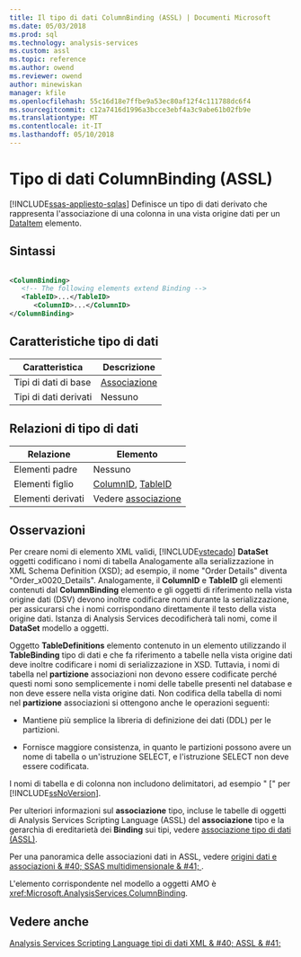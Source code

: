 ```yaml
---
title: Il tipo di dati ColumnBinding (ASSL) | Documenti Microsoft
ms.date: 05/03/2018
ms.prod: sql
ms.technology: analysis-services
ms.custom: assl
ms.topic: reference
ms.author: owend
ms.reviewer: owend
author: minewiskan
manager: kfile
ms.openlocfilehash: 55c16d18e7ffbe9a53ec80af12f4c111788dc6f4
ms.sourcegitcommit: c12a7416d1996a3bcce3ebf4a3c9abe61b02fb9e
ms.translationtype: MT
ms.contentlocale: it-IT
ms.lasthandoff: 05/10/2018
---
```

# <a name="columnbinding-data-type-assl"></a>Tipo di dati ColumnBinding (ASSL)
[!INCLUDE[ssas-appliesto-sqlas](../../../includes/ssas-appliesto-sqlas.md)]
  Definisce un tipo di dati derivato che rappresenta l'associazione di una colonna in una vista origine dati per un [DataItem](../../../analysis-services/scripting/data-type/dataitem-data-type-assl.md) elemento.  
  
## <a name="syntax"></a>Sintassi  
  
```xml  
  
<ColumnBinding>  
   <!-- The following elements extend Binding -->  
   <TableID>...</TableID>  
      <ColumnID>...</ColumnID>  
</ColumnBinding>  
```  
  
## <a name="data-type-characteristics"></a>Caratteristiche tipo di dati  
  
|Caratteristica|Descrizione|  
|--------------------|-----------------|  
|Tipi di dati di base|[Associazione](../../../analysis-services/scripting/data-type/binding-data-type-assl.md)|  
|Tipi di dati derivati|Nessuno|  
  
## <a name="data-type-relationships"></a>Relazioni di tipo di dati  
  
|Relazione|Elemento|  
|------------------|-------------|  
|Elementi padre|Nessuno|  
|Elementi figlio|[ColumnID](../../../analysis-services/scripting/properties/columnid-element-eventcolumn-assl.md), [TableID](../../../analysis-services/scripting/properties/tableid-element-assl.md)|  
|Elementi derivati|Vedere [associazione](../../../analysis-services/scripting/data-type/binding-data-type-assl.md)|  
  
## <a name="remarks"></a>Osservazioni  
 Per creare nomi di elemento XML validi, [!INCLUDE[vstecado](../../../includes/vstecado-md.md)] **DataSet** oggetti codificano i nomi di tabella Analogamente alla serializzazione in XML Schema Definition (XSD); ad esempio, il nome "Order Details" diventa "Order_x0020_Details". Analogamente, il **ColumnID** e **TableID** gli elementi contenuti dal **ColumnBinding** elemento e gli oggetti di riferimento nella vista origine dati (DSV) devono inoltre codificare nomi durante la serializzazione, per assicurarsi che i nomi corrispondano direttamente il testo della vista origine dati. Istanza di Analysis Services decodificherà tali nomi, come il **DataSet** modello a oggetti.  
  
 Oggetto **TableDefinitions** elemento contenuto in un elemento utilizzando il **TableBinding** tipo di dati e che fa riferimento a tabelle nella vista origine dati deve inoltre codificare i nomi di serializzazione in XSD. Tuttavia, i nomi di tabella nel **partizione** associazioni non devono essere codificate perché questi nomi sono semplicemente i nomi delle tabelle presenti nel database e non deve essere nella vista origine dati. Non codifica della tabella di nomi nel **partizione** associazioni si ottengono anche le operazioni seguenti:  
  
-   Mantiene più semplice la libreria di definizione dei dati (DDL) per le partizioni.  
  
-   Fornisce maggiore consistenza, in quanto le partizioni possono avere un nome di tabella o un'istruzione SELECT, e l'istruzione SELECT non deve essere codificata.  
  
 I nomi di tabella e di colonna non includono delimitatori, ad esempio " [" per [!INCLUDE[ssNoVersion](../../../includes/ssnoversion-md.md)].  
  
 Per ulteriori informazioni sul **associazione** tipo, incluse le tabelle di oggetti di Analysis Services Scripting Language (ASSL) del **associazione** tipo e la gerarchia di ereditarietà dei  **Binding** sui tipi, vedere [associazione tipo di dati &#40;ASSL&#41;](../../../analysis-services/scripting/data-type/binding-data-type-assl.md).  
  
 Per una panoramica delle associazioni dati in ASSL, vedere [origini dati e associazioni & #40; SSAS multidimensionale & #41; ](../../../analysis-services/multidimensional-models/data-sources-and-bindings-ssas-multidimensional.md).  
  
 L'elemento corrispondente nel modello a oggetti AMO è <xref:Microsoft.AnalysisServices.ColumnBinding>.  
  
## <a name="see-also"></a>Vedere anche  
 [Analysis Services Scripting Language tipi di dati XML & #40; ASSL & #41;](../../../analysis-services/scripting/data-type/analysis-services-scripting-language-xml-data-types-assl.md)  
  
  
